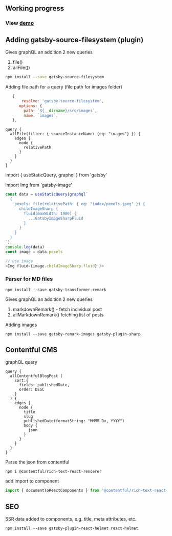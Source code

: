 ## Working progress
### View [demo](https://naughty-hawking-c829ad.netlify.com/)
## Adding gatsby-source-filesystem (plugin)

Gives graphQL an addition 2 new queries

1. file()
2. allFile())

```bash
npm install --save gatsby-source-filesystem
```

Adding file path for a query (file path for images folder)

```javascript
   {
       resolve: 'gatsby-source-filesystem',
      options: {
        path: `${__dirname}/src/images`,
        name: `images`,
   },

```

```
query {
  allFile(filter: { sourceInstanceName: {eq: "images"} }) {
    edges {
      node {
        relativePath
      }
    }
  }
}

```

import { useStaticQuery, graphql } from 'gatsby'

import Img from 'gatsby-image'

```javascript
const data = useStaticQuery(graphql`
  {
    pexels: file(relativePath: { eq: "index/pexels.jpeg" }) {
      childImageSharp {
        fluid(maxWidth: 1980) {
          ...GatsbyImageSharpFluid
        }
      }
    }
  }
`)
console.log(data)
const image = data.pexels
```

```javascript
// use image
<Img fluid={image.childImageSharp.fluid} />
```

### Parser for MD files

```
npm install --save gatsby-transformer-remark
```

Gives graphQL an addition 2 new queries

1. markdownRemark() - fetch individual post
2. allMarkdownRemark() fetching list of posts

Adding images

```
npm install --save gatsby-remark-images gatsby-plugin-sharp
```

## Contentful CMS

graphQL query

```
query {
  allContentfulBlogPost (
    sort:{
      fields: publishedDate,
      order: DESC
    }
  ) {
    edges {
      node {
        title
        slug
        publishedDate(formatString: "MMMM Do, YYYY")
        body {
          json
        }
      }
    }
  }
}
```

Parse the json from contentful

```
npm i @contentful/rich-text-react-renderer
```

add import to component

```javascript
import { documentToReactComponents } from '@contentful/rich-text-react-renderer'
```

## SEO

SSR data added to components, e.g. title, meta attributes, etc.

```
npm install --save gatsby-plugin-react-helmet react-helmet
```

